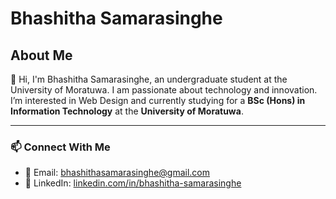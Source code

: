 # Bhashitha Samarasinghe

## About Me

👋 Hi, I'm Bhashitha Samarasinghe, an undergraduate student at the University of Moratuwa. I am passionate about technology and innovation. I’m interested in Web Design and currently studying for a **BSc (Hons) in Information Technology** at the **University of Moratuwa**.

---

### 📫 Connect With Me
- 📧 Email: [bhashithasamarasinghe@gmail.com](mailto:bhashithasamarasinghe@gmail.com)
- 💼 LinkedIn: [linkedin.com/in/bhashitha-samarasinghe](https://www.linkedin.com/in/bhashitha-samarasinghe-52b678260/)
